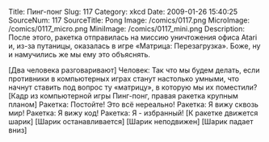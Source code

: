 Title: Пинг-понг 
Slug: 117 
Category: xkcd 
Date: 2009-01-26 15:40:25 
SourceNum: 117 
SourceTitle: Pong 
Image: /comics/0117.png 
MicroImage: /comics/0117_micro.png 
MiniImage: /comics/0117_mini.png 
Description: После этого, ракетка отправилась на миссию уничтожения офиса Atari и, из-за путаницы, оказалась в игре «Матрица: Перезагрузка». Боже, ну и намучились же мы ему это объяснять. 

[Два человека разговаривают]
Человек: Так что мы будем делать, если противники в компьютерных играх
станут настолько умными, что начнут ставить под вопрос ту «матрицу», в которую мы их поместили?
[Кадр из компьютерной игры Пинг-понг, правая ракетка крупным планом]
Ракетка: Постойте! Это всё нереально!
Ракетка: Я вижу сквозь мир!
Ракетка: Я вижу код!
Ракетка: Я - избранный!
[К ракетке движется шарик]
[Шарик останавливается]
[Шарик неподвижен]
[Шарик падает вниз]